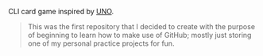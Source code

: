 CLI card game inspired by [UNO](https://en.wikipedia.org/wiki/Uno_(card_game)).

> This was the first repository that I decided to create with the purpose of beginning to learn how to make use of GitHub; mostly just storing one of my personal practice projects for fun.

